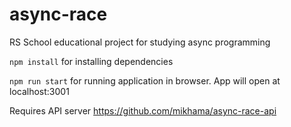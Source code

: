 # async-race

RS School educational project for studying async programming

`npm install` for installing dependencies

`npm run start` for running application in browser. App will open at localhost:3001


Requires API server https://github.com/mikhama/async-race-api
